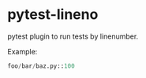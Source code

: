 # pytest-lineno

pytest plugin to run tests by linenumber.

Example:

```python
foo/bar/baz.py::100
```
